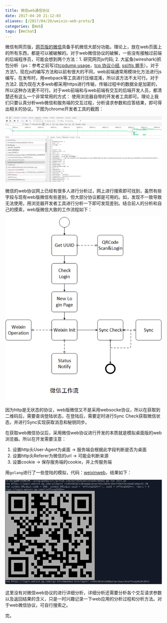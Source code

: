 ```yaml
---
title: 微信web通信协议
date: 2017-04-20 21:12:03
aliases: [/2017/04/20/weixin-web-proto/]
categories: [Web]
tags: [WeChat]
---
```

微信有网页版，[网页版的微信](https://wx.qq.com/)具备手机微信大部分功能。理论上，放在web页面上的所有东西，都是可以被破解的。对于web微信协议的破解，一些没有接触过前端的后端程序员，可能会想到两个方法：1. 研究网页js代码; 2. 大鲨鱼(wireshark)抓包分析（ps：参考之前写过[tcpdump usage](https://buf1024.github.io/2015/07/25/tcpdump-usage/)，[tcp 协议小结](https://buf1024.github.io/2016/09/23/tcp-fuck/), [ssl/tls 握手](https://buf1024.github.io/2016/11/16/https-handshake/)）。对于方法1，现在js的编写方法和以前有很大的不同，web前端通常用模块化方法进行js编写，在发布时，用webpack等工具进行压缩混淆，所以该方法不太可行。对于方法2. 因为现在大多web都采用https进行传输，传输过程中的数据全是加密的，所以这种办法更不可行。对于web前端和与web前端有交互的后端开发人员，都清楚还有这么一个非常常用的方式： 使用浏览器自带的开发者工具即可。理论上我们只要认真分析web微信和服务端的交互过程，分析请求参数和应答结果，即可得出相关的协议。下图为chrome开发者工具的截图：

![chrome微信](/img/weixin/weixinchrome.png)

微信的web协议网上已经有很多人进行分析过，网上进行搜索即可找到，虽然有些字段与现有web版微信有些差别，但大部分协议都是可用的。如，发现不一致导致无法使用，用浏览器开发者工具进行分析一下即可发现差别。结合前人的分析和自己的摸索，web版微信大致的工作流程如下：

![chrome微信](/img/weixin/weixinweb.png)

因为http是无状态的协议，web版微信又不是采用websocke协议，所以在获取到二维码后，需要查询登陆状态，在登陆后，需要定时进行Sync Check获取微信状态，并进行Sync实现获取消息和秘钥同步。

在获取web微信协议后，采用微信web协议进行开发的本质就是模拟桌面版的web浏览器。所以在开发需要注意：

1. 设置http头User-Agent为桌面        -> 服务端会根据此字段判断是否为桌面
2. 设置http头Referer为微信的url      -> 可能会判断来源
3. 设置cookie                       -> 保存服务端的cookie，并上传服务端

用`golang`进行了一些登陆的模拟，代码：[weixinweb](https://github.com/buf1024/weixinweb)，结果如下：

![微信登陆模拟](/img/weixin/weixinsim.png)

这里没有对微信web协议的进行详细分析，详细分析还需要分析各个交互请求参数以及返回结果的含义，只是一时兴趣记录一下web应用的分析过程和分析方法。对于web微信协议，可自行搜索之。

完。
